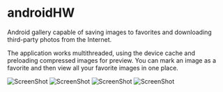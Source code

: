 # androidHW

Android gallery capable of saving images to favorites and downloading third-party photos from the Internet. 

The application works multithreaded, using the device cache and preloading compressed images for preview. You can mark an image as a favorite and then view all your favorite images in one place.

![ScreenShot](https://i.postimg.cc/Qx3hV5zV/1-P6-CUsz-V.jpg)
![ScreenShot](https://i.postimg.cc/g0nP1Kxt/2-KOj-My-Pd.jpg)
![ScreenShot](https://i.postimg.cc/nhdJdWhQ/3-vit-Mc-BD.jpg)
![ScreenShot](https://i.postimg.cc/YC27z7MH/4-NFABFqf.jpg)
